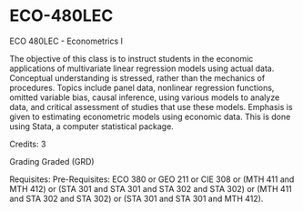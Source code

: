 # ECO-480LEC
ECO 480LEC - Econometrics I


The objective of this class is to instruct students in the economic applications of multivariate linear regression models using actual data. Conceptual understanding is stressed, rather than the mechanics of procedures. Topics include panel data, nonlinear regression functions, omitted variable bias, causal inference, using various models to analyze data, and critical assessment of studies that use these models. Emphasis is given to estimating econometric models using economic data. This is done using Stata, a computer statistical package.

Credits: 3

Grading
Graded (GRD)

Requisites:
Pre-Requisites: ECO 380 or GEO 211 or CIE 308 or (MTH 411 and MTH 412) or (STA 301 and STA 301 and STA 302 and STA 302) or (MTH 411 and STA 302 and STA 302) or (STA 301 and STA 301  and MTH 412).
